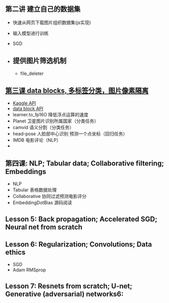 ## 第二讲 建立自己的数据集
-  快速从网页下载图片组织数据集(js实现)
-  输入模型进行训练
- SGD

- ## 提供图片筛选机制
	- file_deleter
## [第三课 data blocks, 多标签分类，图片像素隔离](https://www.youtube.com/watch?v=MpZxV6DVsmM)

- [Kaggle API](https://github.com/Kaggle/kaggle-api)
- [data block API](https://docs.fast.ai/data_block.html)
- learner.to_fp16() 降低浮点运算的速度
- Planet 卫星图片识别所属国家（分类任务） 
- camvid 语义分割（分类任务）
- head-pose 人脸部中心识别  预测一个点坐标（回归任务）
- IMDB 电影评论（NLP）
- 

## 第四课: NLP; Tabular data; Collaborative filtering; Embeddings
- NLP
- Tabular 表格数据处理
- Collaborative 协同过滤预测电影评分
- EmbeddingDotBias 源码阅读

##  Lesson 5: Back propagation; Accelerated SGD; Neural net from scratch


##  Lesson 6: Regularization; Convolutions; Data ethics
- SGD
- Adam RMSprop
##  Lesson 7: Resnets from scratch; U-net; Generative (adversarial) networks6:

<!--stackedit_data:
eyJoaXN0b3J5IjpbNjc4MDU3NTYyLC0xMjgyNTc5MjI0LDE4NT
YzODM1NTAsLTExNDk0MTEyODIsLTEzMTE2MzI1OTgsLTU0MzE1
OTYxMCwxNTg0MDYyMTMwLC0xOTU5ODA4MTQ4LC0zMDk5OTk3MT
EsMTg3NTg2OTk5MCwtMTE1MTI5MTU5Nyw2MzkxOTAxMjEsMTcw
NDUwMzY0MiwtMTc5MDYzOTExMiwtMTg3MTMxNjc1NSwyMDk5Nz
Q5OTZdfQ==
-->
